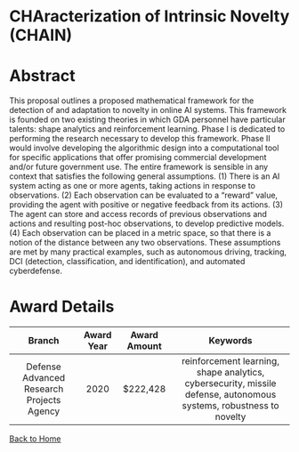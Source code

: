 
CHAracterization of Intrinsic Novelty (CHAIN)
=============================================

# Abstract


This proposal outlines a proposed mathematical framework for the detection of and adaptation to novelty in online AI systems. This framework is founded on two existing theories in which GDA personnel have particular talents: shape analytics and reinforcement learning. Phase I is dedicated to performing the research necessary to develop this framework. Phase II would involve developing the algorithmic design into a computational tool for specific applications that offer promising commercial development and/or future government use. The entire framework is sensible in any context that satisfies the following general assumptions. (1) There is an AI system acting as one or more agents, taking actions in response to observations. (2) Each observation can be evaluated to a “reward” value, providing the agent with positive or negative feedback from its actions. (3) The agent can store and access records of previous observations and actions and resulting post-hoc observations, to develop predictive models. (4) Each observation can be placed in a metric space, so that there is a notion of the distance between any two observations. These assumptions are met by many practical examples, such as autonomous driving, tracking, DCI (detection, classification, and identification), and automated cyberdefense.  

# Award Details

|Branch|Award Year|Award Amount|Keywords|
| :---: | :---: | :---: | :---: |
|Defense Advanced Research Projects Agency|2020|$222,428|reinforcement learning, shape analytics, cybersecurity, missile defense, autonomous systems, robustness to novelty|
  
  


[Back to Home](https://github.com/chrischow/dod_sbir_awards/Reports/CC/#1224)